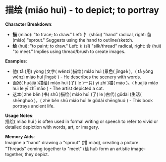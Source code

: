# **描绘 (miáo huì) - to depict; to portray**

**Character Breakdown**:  
- **描** (miáo): "to trace; to draw." Left: 扌 (shǒu) "hand" radical, right: 苗 (miáo) "sprout." Suggests using the hand to outline/sketch.  
- **绘** (huì): "to paint; to draw." Left: 纟(sī) "silk/thread" radical, right: 会 (huì) "to meet." Implies using thread/brush to create images.

**Examples**:  
- 他( tā )用( yòng )文字( wénzì )描绘( miáo huì )景色( jǐngsè )。( tā yòng wénzì miáo huì jǐngsè ) - He describes the scenery with words.  
- 画家( huàjiā )描绘( miáo huì )了( le )一只( yī zhī )猫( māo )。( huàjiā miáo huì le yī zhī māo ) - The artist depicted a cat.  
- 这本( zhè běn )书( shū )描绘( miáo huì )了( le )古代( gǔdài )生活( shēnghuó )。( zhè běn shū miáo huì le gǔdài shēnghuó ) - This book portrays ancient life.

**Usage Notes**:  
描绘( miáo huì ) is often used in formal writing or speech to refer to vivid or detailed depiction with words, art, or imagery.

**Memory Aids**:  
Imagine a "hand" drawing a "sprout" (描 miáo), creating a picture. "Threads" coming together to "meet" (绘 huì) form an artistic image-together, they depict.